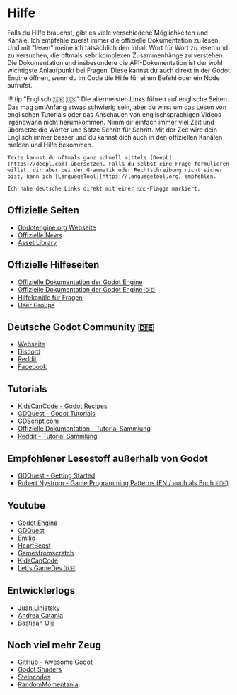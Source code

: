 # Hilfe

Falls du Hilfe brauchst, gibt es viele verschiedene Möglichkeiten und Kanäle. Ich empfehle zuerst immer die offizielle Dokumentation zu lesen. Und mit "lesen" meine ich tatsächlich den Inhalt Wort für Wort zu lesen und zu versuchen, die oftmals sehr komplexen Zusammenhänge zu verstehen. Die Dokumentation und insbesondere die API-Dokumentation ist der wohl wichtigste Anlaufpunkt bei Fragen. Diese kannst du auch direkt in der Godot Engine öffnen, wenn du im Code die Hilfe für einen Befehl oder ein Node aufrufst.

!!! tip "Englisch 🇬🇧 🇺🇸"
    Die allermeisten Links führen auf englische Seiten. Das mag am Anfang etwas schwierig sein, aber du wirst um das Lesen von englischen Tutorials oder das Anschauen von englischsprachigen Videos irgendwann nicht herumkommen. Nimm dir einfach immer viel Zeit und übersetze die Wörter und Sätze Schritt für Schritt. Mit der Zeit wird dein Englisch immer besser und du kannst dich auch in den offiziellen Kanälen melden und Hilfe bekommen.

    Texte kannst du oftmals ganz schnell mittels [DeepL](https://deepl.com) übersetzen. Falls du selbst eine Frage formulieren willst, dir aber bei der Grammatik oder Rechtschreibung nicht sicher bist, kann ich [LanguageTool](https://languagetool.org) empfehlen.

    Ich habe deutsche Links direkt mit einer 🇩🇪-Flagge markiert.

## Offizielle Seiten

- [Godotengine.org Webseite](https://godotengine.org/)
- [Offizielle News](https://godotengine.org/news)
- [Asset Library](https://godotengine.org/asset-library/asset)

## Offizielle Hilfeseiten

- [Offizielle Dokumentation der Godot Engine](https://docs.godotengine.org/en/stable/)
- [Offizielle Dokumentation der Godot Engine 🇩🇪](https://docs.godotengine.org/de/stable/)
- [Hilfekanäle für Fragen](https://godotengine.org/community)
- [User Groups](https://godotengine.org/community/user-groups)

## Deutsche Godot Community 🇩🇪

- [Webseite](https://godot-community.de/)
- [Discord](https://discord.gg/Tr7Ma6E)
- [Reddit](https://www.reddit.com/r/GodotCommunityDE/)
- [Facebook](https://www.facebook.com/groups/359812631518879)

## Tutorials

- [KidsCanCode - Godot Recipes](http://kidscancode.org/godot_recipes/)
- [GDQuest - Godot Tutorials](https://www.gdquest.com/tutorial/godot/)
- [GDScript.com](https://gdscript.com/)
- [Offizielle Dokumentation - Tutorial Sammlung](https://docs.godotengine.org/en/stable/community/tutorials.html#tutorials-and-resources)
- [Reddit - Tutorial Sammlung](https://www.reddit.com/r/godot/comments/an0iq5/godot_tutorials_list_of_video_and_written/)

## Empfohlener Lesestoff außerhalb von Godot

- [GDQuest - Getting Started](https://www.gdquest.com/tutorial/getting-started/)
- [Robert Nystrom - Game Programming Patterns (EN / auch als Buch 🇩🇪)](http://gameprogrammingpatterns.com/contents.html)

## Youtube

- [Godot Engine](https://www.youtube.com/channel/UCKIDvfZD1ZhY4_hhbotf7wA)
- [GDQuest](https://www.youtube.com/channel/UCxboW7x0jZqFdvMdCFKTMsQ)
- [Emilio](https://www.youtube.com/channel/UC9DR22-qohBDtZ74R3FxOZg)
- [HeartBeast](https://www.youtube.com/channel/UCrHQNOyU1q6BFEfkNq2CYMA)
- [Gamesfromscratch](https://www.youtube.com/channel/UCr-5TdGkKszdbboXXsFZJTQ)
- [KidsCanCode](https://www.youtube.com/channel/UCNaPQ5uLX5iIEHUCLmfAgKg)
- [Let's GameDev 🇩🇪](https://www.youtube.com/channel/UCSTSJT-X8obSxoJ7ySioGXQ)

## Entwicklerlogs

- [Juan Linietsky](https://www.youtube.com/user/reduzio/featured)
- [Andrea Catania](https://www.youtube.com/channel/UCm4RuvYtgpgFDTCgaEUT5uQ/videos)
- [Bastiaan Olij](https://www.youtube.com/channel/UCrbLJYzJjDf2p-vJC011lYw)

## Noch viel mehr Zeug

- [GitHub - Awesome Godot](https://github.com/godotengine/awesome-godot)
- [Godot Shaders](https://godotshaders.com/)
- [Steincodes](https://steincodes.tumblr.com/)
- [RandomMomentania](https://randommomentania.com/)
